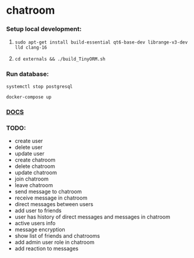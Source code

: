 # chatroom

### Setup local development:

1. ```sudo apt-get install build-essential qt6-base-dev librange-v3-dev lld clang-16```

6. ```cd externals && ./build_TinyORM.sh```

### Run database:

```systemctl stop postgresql```

```docker-compose up```

### [DOCS](docs/README.md)

### TODO:

* create user
* delete user
* update user
* create chatroom
* delete chatroom
* update chatroom
* join chatroom
* leave chatroom
* send message to chatroom
* receive message in chatroom
* direct messages between users
* add user to friends
* user has history of direct messages and messages in chatroom
* active users info
* message encryption
* show list of friends and chatrooms
* add admin user role in chatroom
* add reaction to messages
